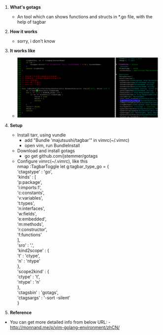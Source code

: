 1. **What's gotags**
    - An tool which can shows functions and structs in *.go file, with the help of tagbar

2. **How it works**
    - sorry, i don't know

3. **It works like**
    - ![Gotags in vim](https://github.com/tracymacding/tools/blob/master/pic/gotags.jpg)

4. **Setup**
    - Install tarr, using vundle
        - add "Bundle 'majutsushi/tagbar'" in vimrc(~/.vimrc)
        - open vim, run BundleInstall
    - Download and install gotags
        - go get github.com/jstemmer/gotags
    - Configure vimrc(~/.vimrc), like this  
    nmap <F8> :TagbarToggle<CR>  let g:tagbar_type_go = {   
    'ctagstype' : 'go',    
    'kinds'     : [  
    'p:package',  
    'i:imports:1',  
    'c:constants',  
    'v:variables',  
    't:types',  
    'n:interfaces',  
    'w:fields',  
    'e:embedded',  
    'm:methods',  
    'r:constructor',  
    'f:functions'  
    ],  
    'sro' : '.',  
    'kind2scope' : {  
    't' : 'ctype',  
    'n' : 'ntype'  
    },  
    'scope2kind' : {  
    'ctype' : 't',  
    'ntype' : 'n'  
    },  
    'ctagsbin'  : 'gotags',  
    'ctagsargs' : '-sort -silent'  
    }  

5. **Reference**
  - You can get more detailed info from below URL:
        - http://monnand.me/p/vim-golang-environment/zhCN/
